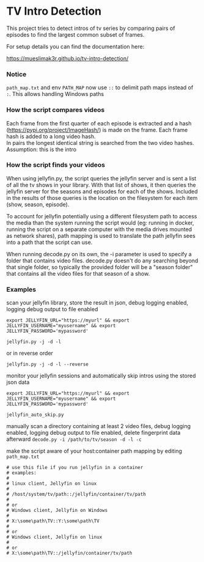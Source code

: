 # TV Intro Detection

This project tries to detect intros of tv series by comparing pairs of episodes to find the largest common subset of frames.

For setup details you can find the documentation here:

https://mueslimak3r.github.io/tv-intro-detection/

### Notice
`path_map.txt` and env `PATH_MAP` now use `::` to delimit path maps instead of `:`. This allows handling Windows paths

### How the script compares videos
Each frame from the first quarter of each episode is extracted and a hash (https://pypi.org/project/ImageHash/) is made on the frame. Each frame hash is added to a long video hash.<br>
In pairs the longest identical string is searched from the two video hashes.<br>
Assumption: this is the intro

### How the script finds your videos
When using jellyfin.py, the script queries the jellyfin server and is sent a list of all the tv shows in your library. With that list of shows, it then queries the jellyfin server for the seasons and episodes for each of the shows. Included in the results of those queries is the location on the filesystem for each item (show, season, episode).

To account for jellyfin potentially using a different filesystem path to access the media than the system running the script would (eg: running in docker, running the script on a separate computer with the media drives mounted as network shares), path mapping is used to translate the path jellyfin sees into a path that the script can use.

When running decode.py on its own, the -i parameter is used to specify a folder that contains video files. decode.py doesn't do any searching beyond that single folder, so typically the provided folder will be a "season folder" that contains all the video files for that season of a show.

### Examples
scan your jellyfin library, store the result in json, debug logging enabled, logging debug output to file enabled

`export JELLYFIN_URL="https://myurl" && export JELLYFIN_USERNAME="myusername" && export JELLYFIN_PASSWORD='mypassword'`

`jellyfin.py -j -d -l`

or in reverse order

`jellyfin.py -j -d -l --reverse`

monitor your jellyfin sessions and automatically skip intros using the stored json data

`export JELLYFIN_URL="https://myurl" && export JELLYFIN_USERNAME="myusername" && export JELLYFIN_PASSWORD='mypassword'`

`jellyfin_auto_skip.py`

manually scan a directory containing at least 2 video files, debug logging enabled, logging debug output to file enabled, delete fingerprint data afterward
`decode.py -i /path/to/tv/season -d -l -c`

make the script aware of your host:container path mapping by editing `path_map.txt`

```
# use this file if you run jellyfin in a container
# examples:
#
# linux client, Jellyfin on linux
#
# /host/system/tv/path::/jellyfin/container/tv/path
#
# or
# Windows client, Jellyfin on Windows
#
# X:\some\path\TV::Y:\some\path\TV
#
# or
# Windows client, Jellyfin on linux
#
# or
# X:\some\path\TV::/jellyfin/container/tv/path
```
